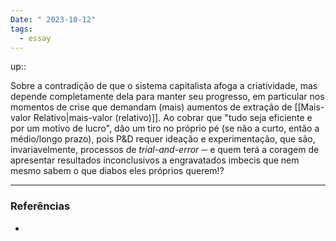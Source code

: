 ```yaml
---
Date: " 2023-10-12"
tags:
  - essay
---
```

up:: 

Sobre a contradição de que o sistema capitalista afoga a criatividade, mas depende completamente dela para manter seu progresso, em particular nos momentos de crise que demandam (mais) aumentos de extração de [[Mais-valor Relativo|mais-valor (relativo)]]. Ao cobrar que "tudo seja eficiente e por um motivo de lucro", dão um tiro no próprio pé (se não a curto, então a médio/longo prazo), pois P&D requer ideação e experimentação, que são, invariavelmente, processos de *trial-and-error* ─ e quem terá a coragem de apresentar resultados inconclusivos a engravatados imbecis que nem mesmo sabem o que diabos eles próprios querem!?


---
### Referências
- 
